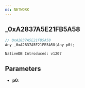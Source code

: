 ```yaml
---
ns: NETWORK
---
```

## _0xA2837A5E21FB5A58

```c
// 0xA2837A5E21FB5A58
Any _0xA2837A5E21FB5A58(Any p0);
```

```
NativeDB Introduced: v1207
```

## Parameters
* **p0**:
